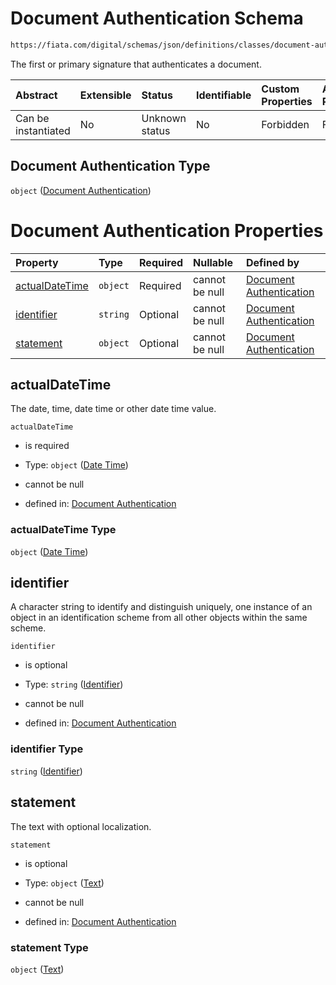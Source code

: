 # Document Authentication Schema

```txt
https://fiata.com/digital/schemas/json/definitions/classes/document-authentication.schema.json
```

The first or primary signature that authenticates a document.

| Abstract            | Extensible | Status         | Identifiable | Custom Properties | Additional Properties | Access Restrictions | Defined In                                                                                                                           |
| :------------------ | :--------- | :------------- | :----------- | :---------------- | :-------------------- | :------------------ | :----------------------------------------------------------------------------------------------------------------------------------- |
| Can be instantiated | No         | Unknown status | No           | Forbidden         | Forbidden             | none                | [document-authentication.schema.json](../tooling/out/definitions/classes/document-authentication.schema.json "open original schema") |

## Document Authentication Type

`object` ([Document Authentication](document-authentication.md))

# Document Authentication Properties

| Property                          | Type     | Required | Nullable       | Defined by                                                                                                                                            |
| :-------------------------------- | :------- | :------- | :------------- | :---------------------------------------------------------------------------------------------------------------------------------------------------- |
| [actualDateTime](#actualdatetime) | `object` | Required | cannot be null | [Document Authentication](date-time.md "https://fiata.com/digital/schemas/json/definitions/classes/date-time.schema.json#/properties/actualDateTime") |
| [identifier](#identifier)         | `string` | Optional | cannot be null | [Document Authentication](identifier.md "https://fiata.com/digital/schemas/json/definitions/identifier.schema.json#/properties/identifier")           |
| [statement](#statement)           | `object` | Optional | cannot be null | [Document Authentication](text.md "https://fiata.com/digital/schemas/json/definitions/classes/text.schema.json#/properties/statement")                |

## actualDateTime

The date, time, date time or other date time value.

`actualDateTime`

*   is required

*   Type: `object` ([Date Time](date-time.md))

*   cannot be null

*   defined in: [Document Authentication](date-time.md "https://fiata.com/digital/schemas/json/definitions/classes/date-time.schema.json#/properties/actualDateTime")

### actualDateTime Type

`object` ([Date Time](date-time.md))

## identifier

A character string to identify and distinguish uniquely, one instance of an object in an identification scheme from all other objects within the same scheme.

`identifier`

*   is optional

*   Type: `string` ([Identifier](identifier.md))

*   cannot be null

*   defined in: [Document Authentication](identifier.md "https://fiata.com/digital/schemas/json/definitions/identifier.schema.json#/properties/identifier")

### identifier Type

`string` ([Identifier](identifier.md))

## statement

The text with optional localization.

`statement`

*   is optional

*   Type: `object` ([Text](text.md))

*   cannot be null

*   defined in: [Document Authentication](text.md "https://fiata.com/digital/schemas/json/definitions/classes/text.schema.json#/properties/statement")

### statement Type

`object` ([Text](text.md))
